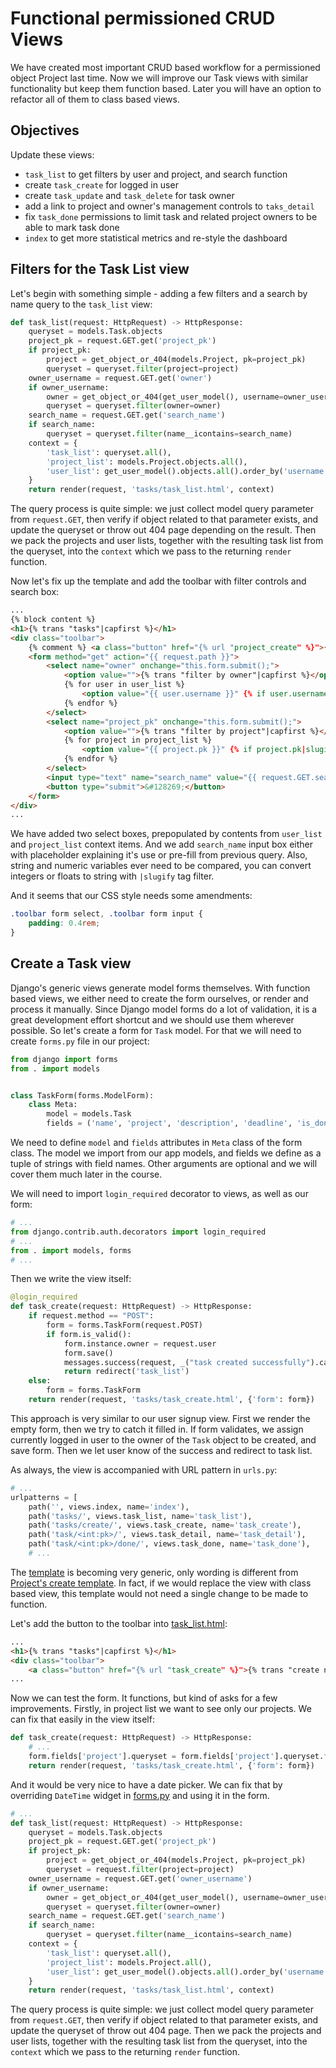 # Functional permissioned CRUD Views

We have created most important CRUD based workflow for a permissioned object Project last time. Now we will improve our Task views with similar functionality but keep them function based. Later you will have an option to refactor all of them to class based views.

## Objectives

Update these views:
* `task_list` to get filters by user and project, and search function
* create `task_create` for logged in user
* create `task_update` and `task_delete` for task owner
* add a link to project and owner's management controls to `taks_detail`
* fix `task_done` permissions to limit task and related project owners to be able to mark task done
* `index` to get more statistical metrics and re-style the dashboard

## Filters for the Task List view

Let's begin with something simple - adding a few filters and a search by name query to the `task_list` view:

```Python
def task_list(request: HttpRequest) -> HttpResponse:
    queryset = models.Task.objects
    project_pk = request.GET.get('project_pk')
    if project_pk:
        project = get_object_or_404(models.Project, pk=project_pk)
        queryset = queryset.filter(project=project)
    owner_username = request.GET.get('owner')
    if owner_username:
        owner = get_object_or_404(get_user_model(), username=owner_username)
        queryset = queryset.filter(owner=owner)
    search_name = request.GET.get('search_name')
    if search_name:
        queryset = queryset.filter(name__icontains=search_name)
    context = {
        'task_list': queryset.all(),
        'project_list': models.Project.objects.all(),
        'user_list': get_user_model().objects.all().order_by('username'),
    }
    return render(request, 'tasks/task_list.html', context)
```

The query process is quite simple: we just collect model query parameter from `request.GET`, then verify if object related to that parameter exists, and update the queryset or throw out 404 page depending on the result. Then we pack the projects and user lists, together with the resulting task list from the queryset, into the `context` which we pass to the returning `render` function.

Now let's fix up the template and add the toolbar with filter controls and search box:

```HTML
...
{% block content %}
<h1>{% trans "tasks"|capfirst %}</h1>
<div class="toolbar">
    {% comment %} <a class="button" href="{% url "project_create" %}">{% trans "create new"|title %}</a> {% endcomment %}
    <form method="get" action="{{ request.path }}">
        <select name="owner" onchange="this.form.submit();">
            <option value="">{% trans "filter by owner"|capfirst %}</option>
            {% for user in user_list %}
                <option value="{{ user.username }}" {% if user.username == request.GET.owner %}selected{% endif %}>{{ user.first_name }} {{ user.last_name }} ({{ user.username }})</option>
            {% endfor %}
        </select>
        <select name="project_pk" onchange="this.form.submit();">
            <option value="">{% trans "filter by project"|capfirst %}</option>
            {% for project in project_list %}
                <option value="{{ project.pk }}" {% if project.pk|slugify == request.GET.project_pk %}selected{% endif %}>{{ project.name }}</option>
            {% endfor %}
        </select>
        <input type="text" name="search_name" value="{{ request.GET.search_name }}" placeholder="search by name...">
        <button type="submit">&#128269;</button>
    </form>
</div>
...
```

We have added two select boxes, prepopulated by contents from `user_list` and `project_list` context items. And we add `search_name` input box either with placeholder explaining it's use or pre-fill from previous query. Also, string and numeric variables ever need to be compared, you can convert integers or floats to string with `|slugify` tag filter.

And it seems that our CSS style needs some amendments:

```CSS
.toolbar form select, .toolbar form input {
    padding: 0.4rem;
}
```

## Create a Task view

Django's generic views generate model forms themselves. With function based views, we either need to create the form ourselves, or render and process it manually. Since Django model forms do a lot of validation, it is a great development effort shortcut and we should use them wherever possible. So let's create a form for `Task` model. For that we will need to create `forms.py` file in our project:

```Python
from django import forms
from . import models


class TaskForm(forms.ModelForm):
    class Meta:
        model = models.Task
        fields = ('name', 'project', 'description', 'deadline', 'is_done' )
```

We need to define `model` and `fields` attributes in `Meta` class of the form class. The model we import from our app models, and fields we define as a tuple of strings with field names. Other arguments are optional and we will cover them much later in the course.

We will need to import `login_required` decorator to views, as well as our form:

```Python
# ...
from django.contrib.auth.decorators import login_required
# ...
from . import models, forms
# ...
```

Then we write the view itself:

```Python
@login_required
def task_create(request: HttpRequest) -> HttpResponse:
    if request.method == "POST":
        form = forms.TaskForm(request.POST)
        if form.is_valid():
            form.instance.owner = request.user
            form.save()
            messages.success(request, _("task created successfully").capitalize())
            return redirect('task_list')
    else:
        form = forms.TaskForm
    return render(request, 'tasks/task_create.html', {'form': form})
```

This approach is very similar to our user signup view. First we render the empty form, then we try to catch it filled in. If form validates, we assign currently logged in user to the owner of the `Task` object to be created, and save form. Then we let user know of the success and redirect to task list.

As always, the view is accompanied with URL pattern in `urls.py`:

```Python
# ...
urlpatterns = [
    path('', views.index, name='index'),
    path('tasks/', views.task_list, name='task_list'),
    path('tasks/create/', views.task_create, name='task_create'),
    path('task/<int:pk>/', views.task_detail, name='task_detail'),
    path('task/<int:pk>/done/', views.task_done, name='task_done'),
    # ...
```

The [template](../tasker_04/tasks/templates/tasks/task_create.html) is becoming very generic, only wording is different from [Project's create template](../tasker_04/tasks/templates/tasks/project_create.html). In fact, if we would replace the view with class based view, this template would not need a single change to be made to function.

Let's add the button to the toolbar into [task_list.html](../tasker_04/tasks/templates/tasks/task_list.html):

```HTML
...
<h1>{% trans "tasks"|capfirst %}</h1>
<div class="toolbar">
    <a class="button" href="{% url "task_create" %}">{% trans "create new"|title %}</a>
...
```

Now we can test the form. It functions, but kind of asks for a few improvements. Firstly, in project list we want to see only our projects. We can fix that easily in the view itself:

```Python
def task_create(request: HttpRequest) -> HttpResponse:
    # ...
    form.fields['project'].queryset = form.fields['project'].queryset.filter(owner=request.user)
    return render(request, 'tasks/task_create.html', {'form': form})
```

And it would be very nice to have a date picker. We can fix that by overriding `DateTime` widget in [forms.py](../tasker_04/tasks/forms.py) and using it in the form.

```Python
# ...
def task_list(request: HttpRequest) -> HttpResponse:
    queryset = models.Task.objects
    project_pk = request.GET.get('project_pk')
    if project_pk:
        project = get_object_or_404(models.Project, pk=project_pk)
        queryset = request.filter(project=project)
    owner_username = request.GET.get('owner_username')
    if owner_username:
        owner = get_object_or_404(get_user_model(), username=owner_username)
        queryset = queryset.filter(owner=owner)
    search_name = request.GET.get('search_name')
    if search_name:
        queryset = queryset.filter(name__icontains=search_name)
    context = {
        'task_list': queryset.all(),
        'project_list': models.Project.all(),
        'user_list': get_user_model().objects.all().order_by('username'),
    }
    return render(request, 'tasks/task_list.html', context)
```

The query process is quite simple: we just collect model query parameter from `request.GET`, then verify if object related to that parameter exists, and update the queryset of throw out 404 page. Then we pack the projects and user lists, together with the resulting task list from the queryset, into the `context` which we pass to the returning `render` function.
